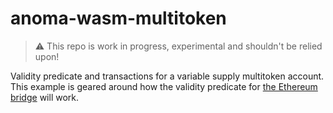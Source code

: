 # anoma-wasm-multitoken

> :warning: This repo is work in progress, experimental and shouldn't be relied upon!

Validity predicate and transactions for a variable supply multitoken account. This example is geared around how the validity predicate for [the Ethereum bridge](https://specs.anoma.net/master/architecture/interoperability/ethereum-bridge.html) will work.
